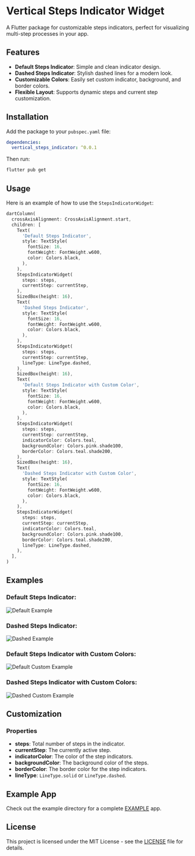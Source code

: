 # Vertical Steps Indicator Widget

A Flutter package for customizable steps indicators, perfect for visualizing multi-step processes in your app.

## Features

- **Default Steps Indicator**: Simple and clean indicator design.
- **Dashed Steps Indicator**: Stylish dashed lines for a modern look.
- **Customizable Colors**: Easily set custom indicator, background, and border colors.
- **Flexible Layout**: Supports dynamic steps and current step customization.

## Installation

Add the package to your `pubspec.yaml` file:

```yaml
dependencies:
  vertical_steps_indicator: ^0.0.1
```

Then run:

```bash
flutter pub get
```

## Usage

Here is an example of how to use the `StepsIndicatorWidget`:

```dart
dartColumn(
  crossAxisAlignment: CrossAxisAlignment.start,
  children: [
    Text(
      'Default Steps Indicator',
      style: TextStyle(
        fontSize: 16,
        fontWeight: FontWeight.w600,
        color: Colors.black,
      ),
    ),
    StepsIndicatorWidget(
      steps: steps,
      currentStep: currentStep,
    ),
    SizedBox(height: 16),
    Text(
      'Dashed Steps Indicator',
      style: TextStyle(
        fontSize: 16,
        fontWeight: FontWeight.w600,
        color: Colors.black,
      ),
    ),
    StepsIndicatorWidget(
      steps: steps,
      currentStep: currentStep,
      lineType: LineType.dashed,
    ),
    SizedBox(height: 16),
    Text(
      'Default Steps Indicator with Custom Color',
      style: TextStyle(
        fontSize: 16,
        fontWeight: FontWeight.w600,
        color: Colors.black,
      ),
    ),
    StepsIndicatorWidget(
      steps: steps,
      currentStep: currentStep,
      indicatorColor: Colors.teal,
      backgroundColor: Colors.pink.shade100,
      borderColor: Colors.teal.shade200,
    ),
    SizedBox(height: 16),
    Text(
      'Dashed Steps Indicator with Custom Color',
      style: TextStyle(
        fontSize: 16,
        fontWeight: FontWeight.w600,
        color: Colors.black,
      ),
    ),
    StepsIndicatorWidget(
      steps: steps,
      currentStep: currentStep,
      indicatorColor: Colors.teal,
      backgroundColor: Colors.pink.shade100,
      borderColor: Colors.teal.shade200,
      lineType: LineType.dashed,
    ),
  ],
)
```

## Examples

### Default Steps Indicator:

![Default Example](example_images/default.png)

### Dashed Steps Indicator:

![Dashed Example](example_images/dashed.png)

### Default Steps Indicator with Custom Colors:

![Default Custom Example](example_images/default_custom.png)

### Dashed Steps Indicator with Custom Colors:
![Dashed Custom Example](example_images/dashed_custom.png)

## Customization

### Properties
- **steps**: Total number of steps in the indicator.
- **currentStep**: The currently active step.
- **indicatorColor**: The color of the step indicators.
- **backgroundColor**: The background color of the steps.
- **borderColor**: The border color for the step indicators.
- **lineType**: `LineType.solid` or `LineType.dashed`.

## Example App

Check out the example directory for a complete [EXAMPLE](example) app.

## License
This project is licensed under the MIT License - see the [LICENSE](LICENSE) file for details.

